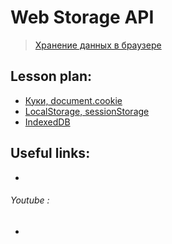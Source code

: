 ﻿# Web Storage API
> [Хранение данных в браузере](https://learn.javascript.ru/data-storage)


## Lesson plan:
+ [Куки, document.cookie](https://learn.javascript.ru/cookie)
+ [LocalStorage, sessionStorage](https://learn.javascript.ru/localstorage)
+ [IndexedDB](https://learn.javascript.ru/indexeddb)


## Useful links:
+ []()

###### Youtube :
+ []()
